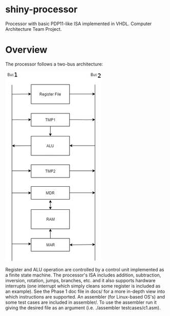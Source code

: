 # shiny-processor
Processor with basic PDP11-like ISA implemented in VHDL. Computer Architecture Team Project.

# Overview
The processor follows a two-bus architecture:

![arch schema](docs/schema.jpg)

Register and ALU operation are controlled by a control unit implemented as a finite state machine. The processor's ISA includes addition, subtraction, inversion, rotation, jumps, branches, etc. and it also supports hardware interrupts (one interrupt which simply cleans some register is included as an example). 
See the Phase 1 doc file in docs/ for a more in-depth view into which instructions are supported. An assembler (for Linux-based OS's) and some test cases are included in assembler/. To use the assembler run it giving the desired file as an argument (i.e. ./assembler testcases/c1.asm).
